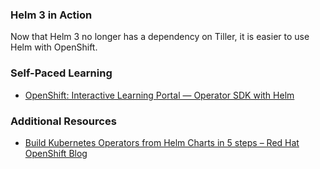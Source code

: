 ### Helm 3 in Action

Now that Helm 3 no longer has a dependency on Tiller, it is easier to use Helm with OpenShift.

### Self-Paced Learning

* [OpenShift: Interactive Learning Portal — Operator SDK with Helm](https://learn.openshift.com/operatorframework/helm-operator/)

### Additional Resources

* [Build Kubernetes Operators from Helm Charts in 5 steps – Red Hat OpenShift Blog](https://blog.openshift.com/build-kubernetes-operators-from-helm-charts-in-5-steps/)
